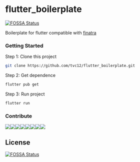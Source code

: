 # flutter_boilerplate
[![FOSSA Status](https://app.fossa.io/api/projects/git%2Bgithub.com%2Ftvc12%2Fflutter_boilerplate.svg?type=shield)](https://app.fossa.io/projects/git%2Bgithub.com%2Ftvc12%2Fflutter_boilerplate?ref=badge_shield)


Boilerplate for flutter compatible with [finatra](https://github.com/twitter/finatra)

### Getting Started

Step 1: Clone this project

```bash
git clone https://github.com/tvc12/flutter_boilerplate.git
```
Step 2: Get dependence

```bash
flutter pub get
```

Step 3: Run project

```bash
flutter run
```

### Contribute

[![](https://sourcerer.io/fame/tvc12/tvc12/flutter_boilerplate/images/0)](https://sourcerer.io/fame/tvc12/tvc12/flutter_boilerplate/links/0)[![](https://sourcerer.io/fame/tvc12/tvc12/flutter_boilerplate/images/1)](https://sourcerer.io/fame/tvc12/tvc12/flutter_boilerplate/links/1)[![](https://sourcerer.io/fame/tvc12/tvc12/flutter_boilerplate/images/2)](https://sourcerer.io/fame/tvc12/tvc12/flutter_boilerplate/links/2)[![](https://sourcerer.io/fame/tvc12/tvc12/flutter_boilerplate/images/3)](https://sourcerer.io/fame/tvc12/tvc12/flutter_boilerplate/links/3)[![](https://sourcerer.io/fame/tvc12/tvc12/flutter_boilerplate/images/4)](https://sourcerer.io/fame/tvc12/tvc12/flutter_boilerplate/links/4)[![](https://sourcerer.io/fame/tvc12/tvc12/flutter_boilerplate/images/5)](https://sourcerer.io/fame/tvc12/tvc12/flutter_boilerplate/links/5)[![](https://sourcerer.io/fame/tvc12/tvc12/flutter_boilerplate/images/6)](https://sourcerer.io/fame/tvc12/tvc12/flutter_boilerplate/links/6)[![](https://sourcerer.io/fame/tvc12/tvc12/flutter_boilerplate/images/7)](https://sourcerer.io/fame/tvc12/tvc12/flutter_boilerplate/links/7)


## License
[![FOSSA Status](https://app.fossa.io/api/projects/git%2Bgithub.com%2Ftvc12%2Fflutter_boilerplate.svg?type=large)](https://app.fossa.io/projects/git%2Bgithub.com%2Ftvc12%2Fflutter_boilerplate?ref=badge_large)